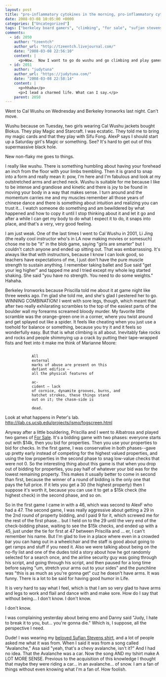 ```yaml
---
layout: post
title: "pro-inflammatory cytokines in the morning, pro-inflammatory cytokines all through the night."
date: 2008-03-08 10:05:00 +0000
categories: ["Uncategorized"]
tags: ["berkeley board gamers", "climbing", "for sale", "sufjan stevens", "we're all gonna die", "wushu"]
comments:
  - id: 2050
    author: "tzeentch"
    author_url: "http://tzeentch.livejournal.com/"
    date: "2008-03-08 22:56:10"
    content: |
      <p>Wow.  Now I want to go do wushu and go climbing and play games with people, magic and fun bidding games and all sorts of stuff.  Sounds like fun!</p>
  - id: 2051
    author: "judytuna"
    author_url: "https://judytuna.com/"
    date: "2008-03-08 22:58:14"
    content: |
      <p>hhaha</p>
      <p>I lead a charmed life. What can I say.</p>
    parent: 2050
---
```


Went to Cal Wushu on Wednesday and Berkeley Ironworks last night. Can't move.

Wushu because on Tuesday, two girls wearing Cal Wushu jackets bought Blokus. They play Magic and Starcraft. I was ecstatic. They told me to bring my magic cards and that they play with Sifu Fong. AlexP says I should start up a Saturday girl's Magic or something. See? It's hard to get out of this supermassive black hole.

New non-flaky me goes to things.

I really like wushu. There is something humbling about having your forehead an inch from the floor with your limbs trembling. Then it is grand to snap into a form and really mean it: pow, I'm here and I'm fabulous and look at my outstretched arms and arched neck. Wushu is suitable for me because I like to be intense and grandiose and kinetic and there is joy to be found in moving your body in a way that makes sense. I turn around and the momentum carries me and my muscles remember all those years of chinese dance and there is something about intuition and realizing you can trust it... I watch someone do something and am bewildered by what happened and how to copy it until I stop thinking about it and let it go and after a while I can get my body to do what I expect it to do, it snaps into place, and that's a very, very good feeling. 

I am just weak. One of the last times I went to Cal Wushu in 2001, Li Jing (the really cool instructor who's in LA now making movies or somesuch) chose me to be "it" in the blob game, saying "girls are smarter" but I couldn't catch anyone and ended up sitting out. That was embarrassing. It's always like that with instructors, because I know I can look good, so teachers have expectations of me, I just don't have the pure muscle strength to sustain anything. I remember taking ballet and Sue said "get your leg higher" and tapped me and I tried except my whole leg started shaking. She said "you have no strength. You need to do some weights." Hahaha.

Berkeley Ironworks because Priscilla told me about it at game night like three weeks ago. I'm glad she told me, and she's glad I pestered her to go. WINNING COMBINATION! I went with sore legs, though, which meant that after two really exhilarating scrambles to the top of the easiest parts of the boulder wall my forearms screamed bloody murder. My favorite little scramble was the orange-green one in a corner, where you twist around and get splayed out like a spider. It feels like cheating when you just use a toehold for balance or something, because you try it and it feels so wonderfully easy. But that is what climbing is all about. Inevitably fake rocks and rocks and people shimmying up a crack by putting their tape-wrapped fists and feet into it make me think of Marianne Moore:
```

            All
            external
            marks of abuse are present on this
            defiant edifice –
            all the physical features of

            ac-
            cident – lack
            of cornice, dynamite grooves, burns, and
            hatchet strokes, these things stand
            out on it; the chasm-side is

            dead.

```

Look at what happens in Peter's lab. http://ilab.cs.ucsb.edu/projects/ismo/fogscreen.html

Anyway after a little bouldering, Priscilla and I went to Albatross and played two games of [For Sale](http://www.boardgamegeek.com/game/172). It's a bidding game with two phases: everyone starts out with $14k, then you bid for properties. Then you use your properties to bid for checks. In the first game, I was conservative in both phases--gave up pretty early instead of competing for the highest valued properties, and using the low properties in the second phase to snag low-value checks that were not 0. So the interesting thing about this game is that when you drop out of bidding for properties, you pay half of whatever your bid was for the lowest remaining property. This makes it usually better to come in second than first, because the winner of a round of bidding is the only one that pays the full price. If it lets you get a 30 (the highest property) then I suppose it's worth it, because you can use it to get a $15k check (the highest check) in the second phase, and so on. 

So in the first game I came in with a 46, which was second to AlexF who had a 47. The second game, I was really aggressive about getting a 29 in the 2nd round of property bidding, and I paid 9 for it, which screwed me for the rest of the first phase... but I held on to the 29 until the very end of the check-bidding phase, waiting to see the $15k checks, and ended up with a 45, just under the tie for first at 47 between Priscilla and ... er, I can't remember his name. But I'm glad to live in a place where even in a crowded bar you can hang out in a wheelchair and the staff is good about going to get ramps and stuff if you need it. Also we were talking about being on the no-fly list and one of the dudes told a story about how he got randomly selected for a search once, and the airline security guy was going through his script, and going through his script, and then paused for a long time before saying "um, stretch your arms out to your sides" and the punchline was "this is as much as you're gonna get" cuz he doesn't have arms. It was funny. There is a lot to be said for having good humor in Life.

It is very hard to say what I feel, which is that I am so very glad to have arms and legs to work and flail and dance with and make sore. How do I say that without being... I don't know. I don't know.

I don't know.

I was complaining yesterday about being emo and Danny said "Judy, I hate to break it to you, but... you're gonna die." Which is, I suppose, all the perspective I need.

Dude! I was wearing my [beloved Sufjan Stevens shirt](http://asthmatickitty.com/music.php?releaseID=61), and a lot of people asked me what it was from. When I said it was from a song called "Avalanche," Asa said "yeah, that's a chevy avalanche, isn't it?" And I had no idea. That the Avalanche was a car. Now the song AND my tshirt make A LOT MORE SENSE. Previous to the acquisition of this knowledge I thought that maybe they were riding a car... in an avalanche... of snow. I am a fan of things without even knowing what I'm a fan of. How foolish.